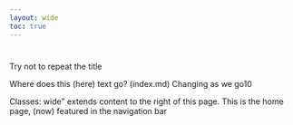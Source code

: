 ```yaml
---
layout: wide
toc: true
---
```


#  

Try not to repeat the title

Where does this (here) text go? (index.md) Changing as we go10

Classes: wide" extends content to the right of this page. This is the home page, (now) featured in the navigation bar
